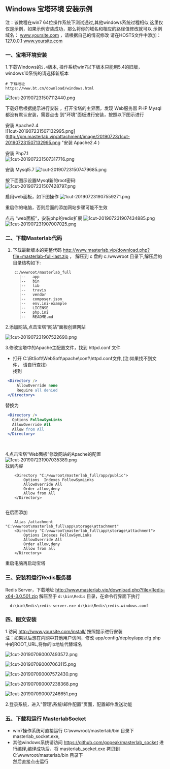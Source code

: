 
## Windows 宝塔环境 安装示例

  注：该教程在win7 64位操作系统下测试通过,其他windows系统过程相似 
  这里仅仅是示例，如果示例安装成功，那么将你的域名和相应的路径值修改就可以
  示例域名： www.yoursite.com  ，请根据自己的情况修改
  请在HOSTS文件中添加： 127.0.0.1 www.yoursite.com  
  
### 一、宝塔环境安装

1.下载Windows的`5.4`版本, 操作系统win7以下版本只能用5.4的旧版，windows10系统的请选择新版本
```text
# 下载地址 
https://www.bt.cn/download/windows.html

```
![1cut-201907231507112440.png](http://pm.masterlab.vip/attachment/image/20190723/1cut-201907231507112440.png "安装过程")  

下载好后根据提示进行安装 ，打开宝塔的主界面，发现 Web服务器 PHP Mysql 都没有默认安装，需要点击 到"环境"面板进行安装，按照以下图示进行  

安装 Apache2.4  
![1cut-201907231507132995.png](http://pm.masterlab.vip/attachment/image/20190723/1cut-201907231507132995.png "安装 Apache2.4  )
 
安装 Php7.1  
![1cut-201907231507317716.png](http://pm.masterlab.vip/attachment/image/20190723/1cut-201907231507317716.png "安装Web服务php7.1")

安装 Mysql5.7 
![1cut-201907231507479685.png](http://pm.masterlab.vip/attachment/image/20190723/1cut-201907231507479685.png "安装 Mysql5.7 ")  

按下面图示设置Mysql新的root密码:  
![1cut-201907231507428797.png](http://pm.masterlab.vip/attachment/image/20190723/1cut-201907231507428797.png "设置Mysql新的root密码")  

启用web面板，如下图操作
![1cut-201907231907559271.png](http://pm.masterlab.vip/attachment/image/20190723/1cut-201907231907559271.png "启用web面板")

重启你的电脑，否则后面的添加网站步骤可能不生效

点击 “web面板”，安装php的redis扩展
![1cut-201907231907434885.png](http://pm.masterlab.vip/attachment/image/20190723/1cut-201907231907434885.png "安装扩展")  
![1cut-201907231907007025.png](http://pm.masterlab.vip/attachment/image/20190723/1cut-201907231907007025.png "安装扩展")  

### 二、下载Masterlab代码

1. 下载最新版本的完整代码  http://www.masterlab.vip/download.php?file=masterlab-full-last.zip ，
 解压到 c 盘的 c:/wwwroot 目录下,解压后的目录结构如下:
```
    c:/wwwroot/masterlab_full            
      |--   app   
      |--   bin    
      |--   lib    
      |--   travis
      |--   vendor
      |--   composer.json
      |--   env.ini-example       
      |--   LICENSE
      |--   php.ini    
      |--   README.md
```

2.添加网站,点击宝塔“网站”面板创建网站

![1cut-201907231907522690.png](http://pm.masterlab.vip/attachment/image/20190723/1cut-201907231907522690.png "添加网站")  

3.修改宝塔中的Apache主配置文件，找到 httpd.conf 文件

   + 打开 C:\BtSoft\WebSoft\apache\conf\httpd.conf文件,(注:如果找不到文件， 请自行查找)  
   找到

   ```apache
    <Directory />
        AllowOverride none
        Require all denied
    </Directory>
  ```
   替换为
   ```apache
    <Directory />
      Options FollowSymLinks
      AllowOverride All      
      Allow from All  
    </Directory>
  ```
<br>

4.点击宝塔“Web面板”修改网站的Apache的配置  
![1cut-201907231907035389.png](http://pm.masterlab.vip/attachment/image/20190723/1cut-201907231907035389.png "修改网站的Apache的配置")  
找到内容
```
    <Directory "C:/wwwroot/masterlab_full/app/public">    
        Options  Indexes FollowSymLinks    
        AllowOverride All    
        Order allow,deny    
        Allow from All    
    </Directory>    
 
```
在后面添加
```text
    Alias /attachment "C:\wwwroot\masterlab_full\app\storage\attachment" 
    <Directory "C:\wwwroot\masterlab_full\app\storage\attachment">
		Options Indexes FollowSymLinks
		AllowOverride All
		Order allow,deny
		Allow from all
	</Directory>
```
重启电脑再启动宝塔

### 三、安装和运行Redis服务器
   
  Redis Server，下载地址 http://www.masterlab.vip/download.php?file=Redis-x64-3.0.501.zip
  解压至于 `d:\bin\Redis` 目录，在命令行界面下执行 
  ```
    d:\bin\Redis\redis-server.exe d:\bin\Redis\redis.windows.conf
```

### 四、图文安装  


1.访问 http://www.yoursite.com/install/ 按照提示进行安装  
  注：如果以后想在内网中其他用户访问，修改 app/config/deploy/app.cfg.php 中的ROOT_URL,将你的ip地址代替域名  

![1cut-201907090007493572.png](http://pm.masterlab.vip/attachment/image/20190709/1cut-201907090007493572.png "截图-1cut-201907090007493572.png")  

![1cut-201907090007063115.png](http://pm.masterlab.vip/attachment/image/20190709/1cut-201907090007063115.png "截图-1cut-201907090007063115.png")  

![1cut-201907090007572430.png](http://pm.masterlab.vip/attachment/image/20190709/1cut-201907090007572430.png "截图-1cut-201907090007572430.png")  

![1cut-201907090007238368.png](http://pm.masterlab.vip/attachment/image/20190709/1cut-201907090007238368.png "截图-1cut-201907090007238368.png")  

![1cut-201907090007246651.png](http://pm.masterlab.vip/attachment/image/20190709/1cut-201907090007246651.png "截图-1cut-201907090007246651.png")

2.登录系统，进入"管理\系统\邮件配置"页面，配置邮件发送功能  


### 五、下载和运行 MasterlabSocket  

 * win7操作系统可直接运行 C:\wwwroot/masterlab/bin 目录下 masterlab_socket.exe,  
 * 其他windows系统请访问 https://github.com/gopeak/masterlab_socket 进行编译,编译成功后，将 masterlab_socket.exe 拷贝到 C:\wwwroot/masterlab/bin 目录下  
 然后直接点击运行  


 
 
